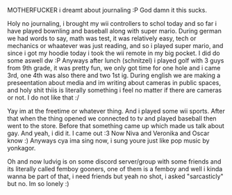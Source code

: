 MOTHERFUCKER i dreamt about journaling :P
God damn it this sucks.

Holy no journaling, i brought my wii controllers to schol today and so far i have played bownling and baseball along with super mario. During german we had words to say, math was test, it was relatively easy, tech or mechanics or whaatever was just reading, and so i played super mario, and since i got my hoodie today i took the wii remote in my big pocket. I did do some aswell dw :P
Anyways after lunch (schnitzel) i played golf with 3 guys from 9th grade, it was pretty fun, we only got time for one hole and i came 3rd, one 4th was also there and two 1st ig. During english we are making a preseentation about media and im writing about cameras in public spaces, and holy shit thiis is literally something i feel no matter if there are cameras or not. I do not like that :/

Yay im at the freetime or whatever thing. And i played some wii sports. After that when the thing opened we connected to tv and played baseball then went to the store. Before that something came up which made us talk about gay. And yeah, i did it. I came out :3
Now Niva and Veronika and Oscar know :)
Anyways cya ima sing now, i sung youre just like pop music by yonkagor.

Oh and now ludvig is on some discord server/group with some friends and its literally called femboy gooners, one of them is a femboy and well i kinda wanna be part of that, i need friends but yeah no shot, i asked "sarcasticly" but no. Im so lonely :)